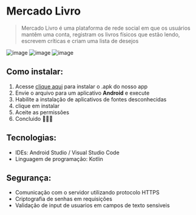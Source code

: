 # Mercado Livro

> Mercado Livro é uma plataforma de rede social em que os usuários mantêm uma conta, registram os livros físicos que estão lendo, escrevem críticas e criam uma lista de desejos

![image](https://github.com/FelipeMolinaa/MercadoLivro/assets/51002457/d9b11a23-34e9-40a3-a8b0-c679ad781f35)
![image](https://github.com/FelipeMolinaa/MercadoLivro/assets/51002457/e478c1e6-f7ee-41b0-bc79-59b08702518c)
![image](https://github.com/FelipeMolinaa/MercadoLivro/assets/51002457/2da7c242-6f21-4bd8-a019-343bad2e9016)

## Como instalar:

1. Acesse <a href="docs/mercadolivroV0.0.1.apk" download>clique aqui</a> para instalar o .apk do nosso app
2. Envie o arquivo para um aplicativo **Android** e execute
3. Habilite a instalação de aplicativos de fontes desconhecidas
4. clique em instalar
5. Aceite as permissões
6. Concluido 🥳🥳🎉

## Tecnologias:

- IDEs: Android Studio / Visual Studio Code
- Linguagem de programação: Kotlin

## Segurança:

- Comunicação com o servidor utilizando protocolo HTTPS
- Criptografia de senhas em requisições
- Validação de input de usuarios em campos de texto sensiveis 

